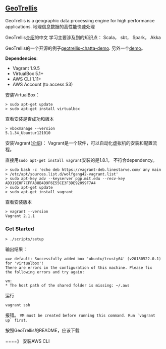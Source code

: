 ## [GeoTrellis](https://github.com/geotrellis/geotrellis)
GeoTrellis is a geographic data processing engine for high performance applications. 地理信息数据的高性能快速处理

GeoTrellis[介绍](https://www.helplib.com/GitHub/article_79483)的中文
学习主要涉及到的知识点： Scala， sbt， Spark， Akka

GeoTrellis的一个开源的例子[geotrellis-chatta-demo](https://github.com/geotrellis/geotrellis-chatta-demo).
另外一个[demo](https://www.helplib.com/GitHub/article_79483)。

**Dependencies**:
* Vagrant 1.9.5
* VirtualBox 5.1+
* AWS CLI 1.11+
* AWS Account (to access S3)

安装VirtualBox： 
```
> sudo apt-get update
> sudo apt-get install virtualbox
```
查看安装是否成功和版本
```
> vboxmanage --version
5.1.34_Ubuntur121010
```
安装Vagrant([介绍](https://www.jianshu.com/p/050b0a4468c4))：
Vagrant是一个软件，可以自动化虚拟机的安装和配置流程。

直接用```sudo apt-get install vagrant```安装的是1.8.1， 不符合dependency。
```
> sudo bash -c 'echo deb https://vagrant-deb.linestarve.com/ any main > /etc/apt/sources.list.d/wolfgang42-vagrant.list'
> sudo apt-key adv --keyserver pgp.mit.edu --recv-key AD319E0F7CFFA38B4D9F6E55CE3F3DE92099F7A4
> sudo apt-get update
> sudo apt-get install vagrant
```
查看安装版本
```
> vagrant --version
Vagrant 2.1.1
```

### Get Started
```
> ./scripts/setup
```

输出结果：
```
==> default: Successfully added box 'ubuntu/trusty64' (v20180522.0.1) for 'virtualbox'!
There are errors in the configuration of this machine. Please fix
the following errors and try again:

vm:
* The host path of the shared folder is missing: ~/.aws
```
运行
```
vagrant ssh
```
报错。 ```VM must be created before running this command. Run `vagrant up` first.```

按照GeoTrellis的README，应该下载


====》 安装AWS CLI



